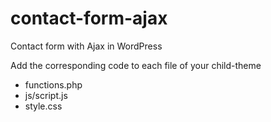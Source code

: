 # contact-form-ajax
Contact form with Ajax in WordPress

Add the corresponding code to each file of your child-theme

- functions.php
- js/script.js
- style.css

